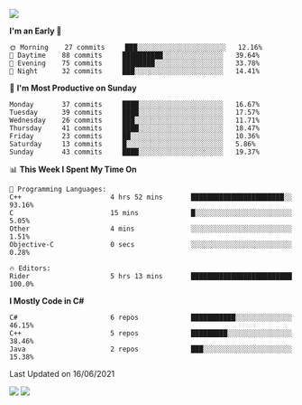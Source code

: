 ![](https://komarev.com/ghpvc/?username=lilpidgey&color=red)
<!--START_SECTION:waka-->
**I'm an Early 🐤** 

```text
🌞 Morning    27 commits     ███░░░░░░░░░░░░░░░░░░░░░░   12.16% 
🌆 Daytime    88 commits     ██████████░░░░░░░░░░░░░░░   39.64% 
🌃 Evening    75 commits     ████████░░░░░░░░░░░░░░░░░   33.78% 
🌙 Night      32 commits     ███░░░░░░░░░░░░░░░░░░░░░░   14.41%

```
📅 **I'm Most Productive on Sunday** 

```text
Monday       37 commits     ████░░░░░░░░░░░░░░░░░░░░░   16.67% 
Tuesday      39 commits     ████░░░░░░░░░░░░░░░░░░░░░   17.57% 
Wednesday    26 commits     ███░░░░░░░░░░░░░░░░░░░░░░   11.71% 
Thursday     41 commits     ████░░░░░░░░░░░░░░░░░░░░░   18.47% 
Friday       23 commits     ██░░░░░░░░░░░░░░░░░░░░░░░   10.36% 
Saturday     13 commits     █░░░░░░░░░░░░░░░░░░░░░░░░   5.86% 
Sunday       43 commits     ████░░░░░░░░░░░░░░░░░░░░░   19.37%

```


📊 **This Week I Spent My Time On** 

```text
💬 Programming Languages: 
C++                      4 hrs 52 mins       ███████████████████████░░   93.16% 
C                        15 mins             █░░░░░░░░░░░░░░░░░░░░░░░░   5.05% 
Other                    4 mins              ░░░░░░░░░░░░░░░░░░░░░░░░░   1.51% 
Objective-C              0 secs              ░░░░░░░░░░░░░░░░░░░░░░░░░   0.28%

🔥 Editors: 
Rider                    5 hrs 13 mins       █████████████████████████   100.0%

```

**I Mostly Code in C#** 

```text
C#                       6 repos             ███████████░░░░░░░░░░░░░░   46.15% 
C++                      5 repos             █████████░░░░░░░░░░░░░░░░   38.46% 
Java                     2 repos             ███░░░░░░░░░░░░░░░░░░░░░░   15.38%

```



 Last Updated on 16/06/2021
<!--END_SECTION:waka-->
![](https://hit.yhype.me/github/profile?user_id=42968544)
![](https://komarev.com/ghpvc/?lilpidgey)
